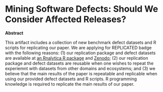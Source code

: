 # Mining Software Defects: Should We Consider Affected Releases?

**Abstract**

This artifact includes a collection of new benchmark defect datasets and R scripts for replicating our paper.
We are applying for REPLICATED badge with the following reasons: (1) our replication package and defect datasets are available at [an Rnalytica R package](https://github.com/awsm-research/Rnalytica) and [Zenodo](https://github.com/awsm-research/replication-icse2019); (2) our replication package and defect datasets are reusable when one wishes to repeat the experiemnt with datasets from other domains and ecosystems; and (3) we believe that the main results of the paper is repeatable and replicable when using our provided defect datasets and R scripts. 
R programming knowledge is required to replicate the main results of our paper.

